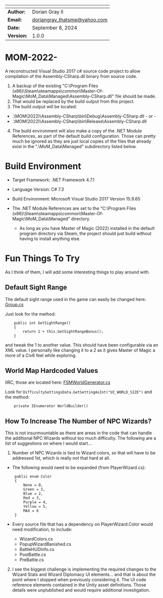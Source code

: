 | <!--     --> | <!--                     --> |
| ------------ | ---------------------------- |
| **Author:**  | Dorian Gray II               |
| **Email:**   | doriangray_thatsme@yahoo.com |
| **Date:**    | September 8, 2024            |
| **Version:** | 1.0.0                        |

# MOM-2022-

A reconstructed Visual Studio 2017 c# source code project to allow compilation of the Assembly-CSharp.dll binary from source code.

1. A backup of the existing "C:\Program Files (x86)\Steam\steamapps\common\Master-Of-Magic\MoM_Data\Managed\Assembly-CSharp.dll" file should be made.
2. That would be replaced by the build output from this project.
3. The build output will be located:
  - .\MOM(2022)\Assembly-CSharp\bin\Debug\Assembly-CSharp.dll  - or -
  - .\MOM(2022)\Assembly-CSharp\bin\Release\Assembly-CSharp.dll
4.  The build environment will also make a copy of the .NET Module References, as part of the default build configuration.  Those can pretty much be ignored as they are just local copies of the files that already exist in the ".\MoM_Data\Managed\" subdirectory listed below.


# Build Environment

  - Target Framework: .NET Framework 4.7.1
  - Language Version: C# 7.3
  - Build Environment: Microsoft Visual Studio 2017 Version 15.9.65

  - The .NET Module References are set to the "C:\Program Files (x86)\Steam\steamapps\common\Master-Of-Magic\MoM_Data\Managed\" directory.  
    - As long as you have Master of Magic (2022) installed in the default program directory via Steam, the project should just build without having to install anything else.

# Fun Things To Try

As I think of them, I will add some interesting things to play around with.

## Default Sight Range

The default sight range used in the game can easily be changed here: [Group.cs](https://github.com/DorianGrayII/MOM-2022-/blob/ebdccdb448898b5b775c544dbc06bfa5ca7948be/MOM(2022)/Assembly-CSharp/MoM/Group.cs)

Just look for the method:

        public int GetSightRange()
        {
            return 1 + this.GetSightRangeBonus();
        }

and tweak the 1 to another value.  This should have been configurable via an XML value.  I personally like changing it to a 2 as it gives Master of Magic a more of a Civ6 feel while exploring.

## World Map Hardcoded Values

IIRC, those are located here: [FSMWorldGenerator.cs](https://github.com/DorianGrayII/MOM-2022-/blob/ebdccdb448898b5b775c544dbc06bfa5ca7948be/MOM(2022)/Assembly-CSharp/MoM/FSMWorldGenerator.cs)

Look for ```DifficultySettingsData.GetSettingAsInt("UI_WORLD_SIZE")``` and the method: 

        private IEnumerator WorldBuilder()

## How To Increase The Number of NPC Wizards?

This is not insurmountable as there are areas in the code that can handle the additional NPC Wizards without too much difficulty.  The following are a list of suggestions on where I would start...

1.  Number of NPC Wizards is tied to Wizard colors, so that will have to be addressed 1st, which is really not that hard at all.
-  The following would need to be expanded (from PlayerWizard.cs):

        public enum Color
        {
            None = 0,
            Green = 1,
            Blue = 2,
            Red = 3,
            Purple = 4,
            Yellow = 5,
            MAX = 6
        }
- Every source file that has a dependency on PlayerWizard.Color would need modification, to include:
  - WizardColors.cs
  - PopupWizardBanished.cs
  - BattleHUDInfo.cs
  - PostBattle.cs
  - PreBattle.cs

2.  I see the biggest challenge is implementing the required changes to the Wizard Stats and Wizard Diplomacy UI elements... and that is about the point where I stopped when previously considering it.  The UI code reference elements contained in the Unity asset definitions. Those details were unplublished and would require additional investigation.
